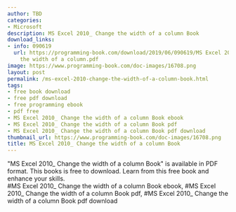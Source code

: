 ```yaml
---
author: TBD
categories:
- Microsoft
description: MS Excel 2010_ Change the width of a column Book
download_links:
- info: 090619
  url: https://programming-book.com/download/2019/06/090619/MS Excel 2010_ Change
    the width of a column.pdf
image: https://www.programming-book.com/doc-images/16708.png
layout: post
permalink: /ms-excel-2010-change-the-width-of-a-column-book.html
tags:
- free book download
- free pdf download
- free programming ebook
- pdf free
- MS Excel 2010_ Change the width of a column Book ebook
- MS Excel 2010_ Change the width of a column Book pdf
- MS Excel 2010_ Change the width of a column Book pdf download
thumbnail_url: https://www.programming-book.com/doc-images/16708.png
title: MS Excel 2010_ Change the width of a column Book
---
```


 
<div class="item-desc text-justify">
  "MS Excel 2010_ Change the width of a column Book" is available in PDF format. This books is free to download. Learn from this free book and enhance your skills.
  <br>
  #MS Excel 2010_ Change the width of a column Book ebook, #MS Excel 2010_ Change the width of a column Book pdf, #MS Excel 2010_ Change the width of a column Book pdf download
</div>